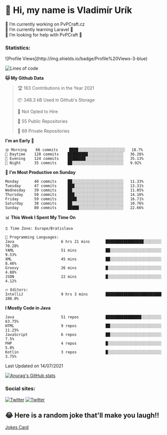 <h1> 👋 Hi, my name is Vladimír Urík</h1>
<p>
 🔭 I’m currently working on PvPCraft.cz<br>
 🌱 I’m currently learning Laravel 💙<br>
 🤔 I’m looking for help with PvPCraft 💝<br>
</p>
<h3>Statistics:</h3>
<!--START_SECTION:waka-->
![Profile Views](http://img.shields.io/badge/Profile%20Views-3-blue)

![Lines of code](https://img.shields.io/badge/From%20Hello%20World%20I%27ve%20Written-4.5%20million%20lines%20of%20code-blue)

**🐱 My Github Data** 

> 🏆 163 Contributions in the Year 2021
 > 
> 📦 348.3 kB Used in Github's Storage 
 > 
> 🚫 Not Opted to Hire
 > 
> 📜 55 Public Repositories 
 > 
> 🔑 69 Private Repositories  
 > 
**I'm an Early 🐤** 

```text
🌞 Morning    66 commits     ████░░░░░░░░░░░░░░░░░░░░░   18.7% 
🌆 Daytime    128 commits    █████████░░░░░░░░░░░░░░░░   36.26% 
🌃 Evening    124 commits    ████████░░░░░░░░░░░░░░░░░   35.13% 
🌙 Night      35 commits     ██░░░░░░░░░░░░░░░░░░░░░░░   9.92%

```
📅 **I'm Most Productive on Sunday** 

```text
Monday       40 commits     ██░░░░░░░░░░░░░░░░░░░░░░░   11.33% 
Tuesday      47 commits     ███░░░░░░░░░░░░░░░░░░░░░░   13.31% 
Wednesday    39 commits     ██░░░░░░░░░░░░░░░░░░░░░░░   11.05% 
Thursday     50 commits     ███░░░░░░░░░░░░░░░░░░░░░░   14.16% 
Friday       59 commits     ████░░░░░░░░░░░░░░░░░░░░░   16.71% 
Saturday     38 commits     ██░░░░░░░░░░░░░░░░░░░░░░░   10.76% 
Sunday       80 commits     █████░░░░░░░░░░░░░░░░░░░░   22.66%

```


📊 **This Week I Spent My Time On** 

```text
⌚︎ Time Zone: Europe/Bratislava

💬 Programming Languages: 
Java                     6 hrs 21 mins       █████████████████░░░░░░░░   70.28% 
YAML                     51 mins             ██░░░░░░░░░░░░░░░░░░░░░░░   9.53% 
XML                      45 mins             ██░░░░░░░░░░░░░░░░░░░░░░░   8.46% 
Groovy                   26 mins             █░░░░░░░░░░░░░░░░░░░░░░░░   4.88% 
JSON                     22 mins             █░░░░░░░░░░░░░░░░░░░░░░░░   4.12%

🔥 Editors: 
IntelliJ                 9 hrs 3 mins        █████████████████████████   100.0%

```

**I Mostly Code in Java** 

```text
Java                     51 repos            ████████████████░░░░░░░░░   63.75% 
HTML                     9 repos             ██░░░░░░░░░░░░░░░░░░░░░░░   11.25% 
JavaScript               6 repos             ██░░░░░░░░░░░░░░░░░░░░░░░   7.5% 
PHP                      4 repos             █░░░░░░░░░░░░░░░░░░░░░░░░   5.0% 
Kotlin                   3 repos             █░░░░░░░░░░░░░░░░░░░░░░░░   3.75%

```



 Last Updated on 14/07/2021
<!--END_SECTION:waka-->

[![Anurag's GitHub stats](https://github-readme-stats.vercel.app/api?username=vladimir-urik)](https://github.com/anuraghazra/github-readme-stats)

<h3>Social sites:</h3>
<p><a href="https://twitter.com/GGGEDR" target="_blank"><img alt="Twitter" src="https://img.shields.io/badge/twitter-%231DA1F2.svg?&style=for-the-badge&logo=twitter&logoColor=white" /></a> <a href="https://www.reddit.com/user/GGGEDR" target="_blank"><img alt="Twitter" src="https://img.shields.io/badge/reddit-%23FE6262.svg?&style=for-the-badge&logo=reddit&logoColor=white" /></a>
</p>

## 😂 Here is a random joke that'll make you laugh!!
[Jokes Card](https://readme-jokes.vercel.app/api)

